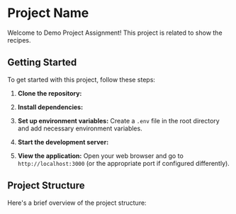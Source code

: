 # Project Name

Welcome to Demo Project Assignment! This project is related to show the recipes.

## Getting Started

To get started with this project, follow these steps:

1. **Clone the repository:**
   
2. **Install dependencies:**

3. **Set up environment variables:**
Create a `.env` file in the root directory and add necessary environment variables.

4. **Start the development server:**

5. **View the application:**
Open your web browser and go to `http://localhost:3000` (or the appropriate port if configured differently).

## Project Structure

Here's a brief overview of the project structure:


